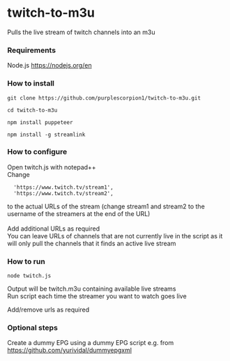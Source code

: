 # twitch-to-m3u
Pulls the live stream of twitch channels into an m3u

### Requirements
Node.js https://nodejs.org/en

### How to install
``` 
git clone https://github.com/purplescorpion1/twitch-to-m3u.git
```
<p></p>

```
cd twitch-to-m3u
```
<p></p>

```
npm install puppeteer
```
<p></p>

```
npm install -g streamlink
```

### How to configure
Open twitch.js with notepad++ <br>
Change
```
  'https://www.twitch.tv/stream1',
  'https://www.twitch.tv/stream2',
```
to the actual URLs of the stream (change stream1 and stream2 to the username of the streamers at the end of the URL) <br>
<br>
Add additional URLs as required <br>
You can leave URLs of channels that are not currently live in the script as it will only pull the channels that it finds an active live stream

### How to run
```
node twitch.js
```
Output will be twitch.m3u containing available live streams <br>
Run script each time the streamer you want to watch goes live


Add/remove urls as required

### Optional steps
Create a dummy EPG using a dummy EPG script e.g. from https://github.com/yurividal/dummyepgxml
